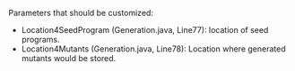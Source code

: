 Parameters that should be customized:
* Location4SeedProgram (Generation.java, Line77): location of seed programs.
* Location4Mutants (Generation.java, Line78): Location where generated mutants would be stored.
